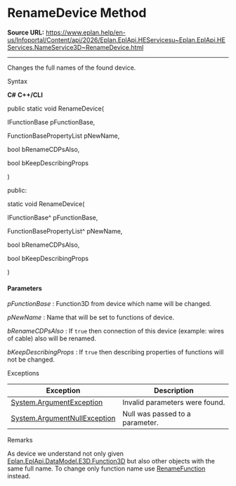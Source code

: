 # RenameDevice Method

**Source URL:** https://www.eplan.help/en-us/Infoportal/Content/api/2026/Eplan.EplApi.HEServicesu~Eplan.EplApi.HEServices.NameService3D~RenameDevice.html

---

Changes the full names of the found device.

Syntax

**C#**
**C++/CLI**


public static void RenameDevice( 

   IFunctionBase pFunctionBase,

   FunctionBasePropertyList pNewName,

   bool bRenameCDPsAlso,

   bool bKeepDescribingProps

)

public:

static void RenameDevice( 

   IFunctionBase^ pFunctionBase,

   FunctionBasePropertyList^ pNewName,

   bool bRenameCDPsAlso,

   bool bKeepDescribingProps

)


#### Parameters

*pFunctionBase*
:   Function3D from device which name will be changed.

*pNewName*
:   Name that will be set to functions of device.

*bRenameCDPsAlso*
:   If `true` then connection of this device (example: wires of cable) also will be renamed.

*bKeepDescribingProps*
:   If `true` then describing properties of functions will not be changed.

Exceptions

| Exception | Description |
| --- | --- |
| [System.ArgumentException](#) | Invalid parameters were found. |
| [System.ArgumentNullException](#) | Null was passed to a parameter. |

Remarks

As device we understand not only given [Eplan.EplApi.DataModel.E3D.Function3D](Eplan.EplApi.DataModelu~Eplan.EplApi.DataModel.E3D.Function3D.html) but also other objects with the same full name. To change only function name use [RenameFunction](Eplan.EplApi.HEServicesu~Eplan.EplApi.HEServices.NameService3D~RenameFunction.html) instead.
